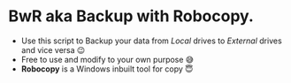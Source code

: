# BwR aka Backup with Robocopy.
* Use this script to Backup your data from *Local* drives to *External* drives and vice versa :wink:
* Free to use and modify to your own purpose :sweat_smile:
* **Robocopy** is a Windows inbuilt tool for copy :innocent:
